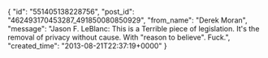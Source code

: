  {
   "id": "551405138228756",
   "post_id": "462493170453287_491850080850929",
   "from_name": "Derek Moran",
   "message": "Jason F. LeBlanc: This is a Terrible piece of legislation. It's the removal of privacy without cause. With \"reason to believe\". Fuck.",
   "created_time": "2013-08-21T22:37:19+0000"
 }
